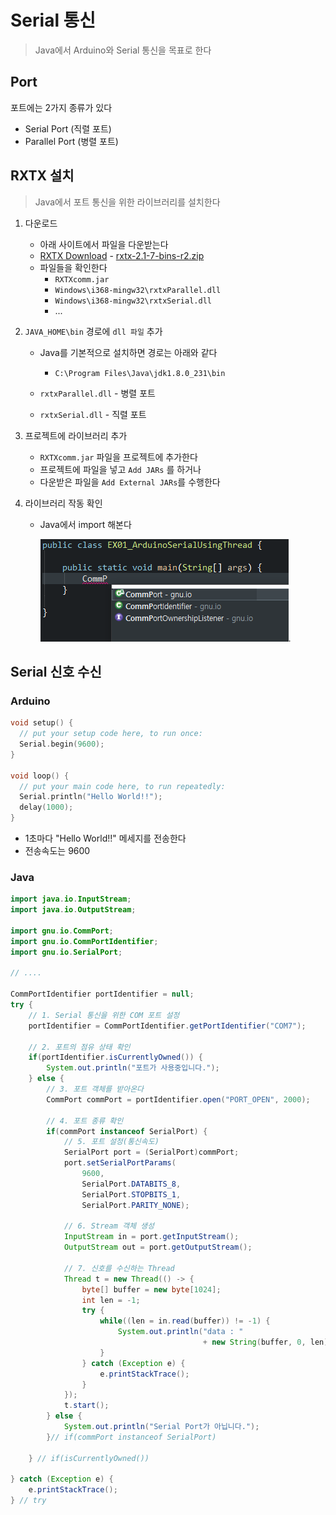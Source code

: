 # Serial 통신

> Java에서 Arduino와 Serial 통신을 목표로 한다



## Port

포트에는 2가지 종류가 있다

- Serial Port (직렬 포트)
- Parallel Port (병렬 포트)





## RXTX 설치

> Java에서 포트 통신을 위한 라이브러리를 설치한다

1. 다운로드
   - 아래 사이트에서 파일을 다운받는다
   - [RXTX Download](http://rxtx.qbang.org/wiki/index.php/Download) - [ rxtx-2.1-7-bins-r2.zip](http://rxtx.qbang.org/pub/rxtx/rxtx-2.1-7-bins-r2.zip)
   - 파일들을 확인한다
     - `RXTXcomm.jar`
     - `Windows\i368-mingw32\rxtxParallel.dll`
     - `Windows\i368-mingw32\rxtxSerial.dll`
     - ...
     
      
   
2. `JAVA_HOME\bin` 경로에 `dll 파일` 추가

   - Java를 기본적으로 설치하면 경로는 아래와 같다
     - `C:\Program Files\Java\jdk1.8.0_231\bin`

   - `rxtxParallel.dll`  -  병렬 포트
   - `rxtxSerial.dll`  -  직렬 포트

    

3. 프로젝트에 라이브러리 추가

   - `RXTXcomm.jar` 파일을 프로젝트에 추가한다
   - 프로젝트에 파일을 넣고 `Add JARs` 를 하거나
   - 다운받은 파일을 `Add External JARs`를 수행한다

    

4. 라이브러리 작동 확인

   - Java에서 import 해본다

     ![image-20200424092116761](Image/image-20200424092116761.png).





## Serial 신호 수신

### Arduino

```c++
void setup() {
  // put your setup code here, to run once:
  Serial.begin(9600);
}

void loop() {
  // put your main code here, to run repeatedly:
  Serial.println("Hello World!!");
  delay(1000);
}
```

- 1초마다 "Hello World!!" 메세지를 전송한다
- 전송속도는 9600



### Java

```java
import java.io.InputStream;
import java.io.OutputStream;

import gnu.io.CommPort;
import gnu.io.CommPortIdentifier;
import gnu.io.SerialPort;

// ....

CommPortIdentifier portIdentifier = null;
try {
    // 1. Serial 통신을 위한 COM 포트 설정
    portIdentifier = CommPortIdentifier.getPortIdentifier("COM7");

    // 2. 포트의 점유 상태 확인
    if(portIdentifier.isCurrentlyOwned()) {
        System.out.println("포트가 사용중입니다.");
    } else {
        // 3. 포트 객체를 받아온다
        CommPort commPort = portIdentifier.open("PORT_OPEN", 2000);

        // 4. 포트 종류 확인
        if(commPort instanceof SerialPort) {
            // 5. 포트 설정(통신속도)
            SerialPort port = (SerialPort)commPort;
            port.setSerialPortParams(
                9600, 
                SerialPort.DATABITS_8, 
                SerialPort.STOPBITS_1, 
                SerialPort.PARITY_NONE);

            // 6. Stream 객체 생성
            InputStream in = port.getInputStream();
            OutputStream out = port.getOutputStream();

            // 7. 신호를 수신하는 Thread
            Thread t = new Thread(() -> {
                byte[] buffer = new byte[1024];
                int len = -1;
                try {
                    while((len = in.read(buffer)) != -1) {
                        System.out.println("data : " 
                                           + new String(buffer, 0, len));
                    }
                } catch (Exception e) {
                    e.printStackTrace();
                }
            });
            t.start();
        } else {
            System.out.println("Serial Port가 아닙니다.");
        }// if(commPort instanceof SerialPort)

    } // if(isCurrentlyOwned())

} catch (Exception e) {
    e.printStackTrace();
} // try
```

